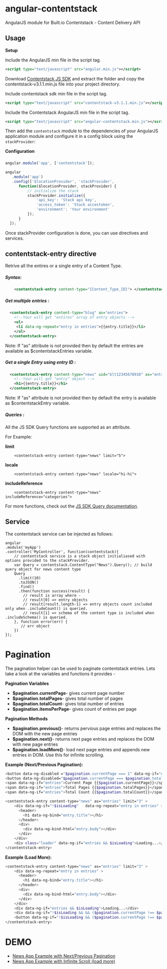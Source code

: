 # angular-contentstack
AngularJS module for Built.io Contentstack - Content Delivery API

## Usage

**Setup**

Include the AngularJS min file in the script tag.

```xml
<script type="text/javascript" src="angular.min.js"></script>
```

Download [Contentstack JS SDK](https://contentstackdocs.built.io/developer/javascript/sdk-download) and extract the folder and copy the contentstack-v3.1.1.min.js file into your project directory.

Include contentstack sdk min file in the script tag.

```xml
<script type="text/javascript" src="contentstack-v3.1.1.min.js"></script>
```

Include the Contentstack AngularJS min file in the script tag.

```xml
<script type="text/javascript" src="angular-contentstack.min.js"></script>
```

Then add the `contentstack` module to the dependencies of your AngularJS application module and configure it in a config block using the `stackProvider`:

**Configuration**
###
```javascript
angular.module('app', ['contentstack']);
```

```javascript
angular
   .module('app')
   .config(['$locationProvider', 'stackProvider',
      function($locationProvider, stackProvider) {
          // initialize the stack
          stackProvider.initialize({
              'api_key': 'Stack api key',
              'access_token': 'Stack accestoken',
              'environment': 'Your environment'
          });
      }
  ]);
```

Once stackProvider configuration is done, you can use directives and services.

## contentstack-entry directive
Retrive all the entires or a single entry of a Content Type.

##### Syntax:
```xml
    <contentstack-entry content-type="{Content_Type_ID}"> </contentstack-entry>
```

##### Get multiple entries :

```xml
  <contentstack-entry content-type="blog" as="entries">
    <!--Your will get "entires" array of entry objects -->
    <ul>
     <li data-ng-repeat="entry in entries">{{entry.title}}</li>
    </ul>
  </contentstack-entry>
```
Note: If "as" attribute is not provided then by default the entries are available as $contentstackEntries variable.

##### Get a single Entry using entry ID :
```xml
  <contentstack-entry content-type="news" uid="blt12345678910" as="entry">
    <!--Your will get "entry" object -->
    <h1>{{entry.title}}</h1>
  </contentstack-entry>
```
Note: If "as" attribute is not provided then by default the entry is available as $contentstackEntry variable.

##### Queries  :
All the JS SDK Query functions are supported as an attribute.

For Example:

**limit**

        <contentstack-entry content-type="news" limit="5">

**locale**

        <contentstack-entry content-type="news" locale="hi-hi">

**includeReference**

        <contentstack-entry content-type="news" includeReference="categories">


For more functions, check out the [JS SDK Query documentation](https://contentstackdocs.built.io/js/api/global.html#Query).

## Service
The contentstack service can be injected as follows:

    angular
    .module('myApp')
    .controller('MyController', function(contentstack){
        // contentstack service is a stack object initialiased with options provided to the stackProvider.
        var Query = contentstack.ContentType("News").Query(); // build query object for news content type
        Query
          .limit(10)
          .toJSON()
          .find()
          .then(function success(result) {
            // result is array where -
            // result[0] => entry objects
            // result[result.length-1] => entry objects count included only when .includeCount() is queried.
            // result[1] => schema of the content type is included when .includeSchema() is queried.
        }, function error(err) {
           // err object
        })
    });

# Pagination

The pagination helper can be used to paginate contentstack entries. Lets take a look at the variables and functions it provides -

**Pagination Variables**
* **$pagination.currentPage**- gives current page number
* **$pagination.totalPages**- gives total number of pages
* **$pagination.totalCount**- gives total number of entries
* **$pagination.itemsPerPage**- gives count of entries per page

**Pagination Methods**
* **$pagination.previous()**- returns pervious page entries and replaces the DOM with the new page entries
* **$pagination.next()**- returns next page entries and replaces the DOM with new page entries
* **$pagination.loadMore()**- load next page entries and appends new entries in DOM. Use this for infinite scrolling.

**Example (Next/Previous Pagination):**
``` sh
<button data-ng-disabled ="$pagination.currentPage === 1" data-ng-if="entry" data-ng-click="$pagination.previous()">Previous</button>
<button data-ng-disabled="$pagination.currentPage === $pagination.totalPages" data-ng-if="entries" data-ng-click="!isLoading && $pagination.next()">Next</button>
<span data-ng-if="entries">Current Page {{$pagination.currentPage}}</span>
<span data-ng-if="entries">Total Pages {{$pagination.totalPages}}</span>
<span data-ng-if="entries">Total Count {{$pagination.totalCount}}</span>

<contentstack-entry content-type="news" as="entries" limit="3" >
    <div data-ng-if="!$isLoading"   data-ng-repeat="entry in entries" >
      <header>
        <h1 data-ng-bind="entry.title"></h1>
      </header>
      <div>
        <div data-ng-bind-html="entry.body"></div>
      </div>
    </div>
    <div class="loader" data-ng-if="entries && $isLoading">Loading...</div>
</contentstack-entry>
```

**Example (Load More):**

``` sh
<contentstack-entry content-type="news" as="entries" limit="3" >
    <div data-ng-repeat="entry in entries" >
      <header>
        <h1 data-ng-bind="entry.title"></h1>
      </header>
      <div>
        <div data-ng-bind-html="entry.body"></div>
      </div>
    </div>
    <div data-ng-if="entries && $isLoading">Loading...</div>
    <div data-ng-if="!$isLoading && && ($pagination.currentPage !== $pagination.totalPages)">NO MORE DATA</div>
    <button data-ng-if="!$isLoading && ($pagination.currentPage !== $pagination.totalPages)" data-ng-click="$pagination.loadMore()">loadMore</button>
</contentstack-entry>
```

# DEMO
* [News App Example with Next/Previous Pagination](https://plnkr.co/edit/9DwuB4b2FZkaOooi7CCO?p=preview)
* [News App Example with Infinite Scroll (load more)](https://plnkr.co/edit/lDB8Gy9G3aupt4wCbRlo?p=preview )
<!-- * [Sample Ionic App](https://harshalpatel91.github.io/Ionic_using_Ng-contentsatck/#/app/overview)
 -->